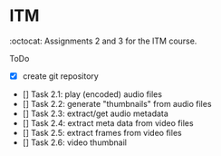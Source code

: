 # ITM
:octocat: Assignments 2 and 3 for the ITM course.

ToDo
- [x] create git repository
- [] Task 2.1: play (encoded) audio files
- [] Task 2.2: generate "thumbnails" from audio files
- [] Task 2.3: extract/get audio metadata
- [] Task 2.4: extract meta data from video files
- [] Task 2.5: extract frames from video files
- [] Task 2.6: video thumbnail